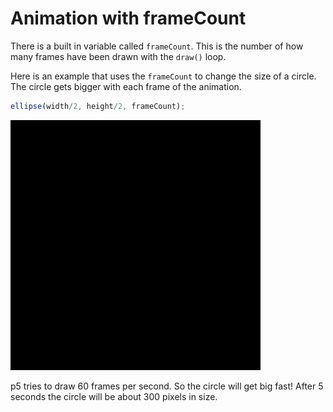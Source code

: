 # Animation with frameCount

There is a built in variable called `frameCount`. This is the number of how many frames have been drawn with the `draw()` loop. 

Here is an example that uses the `frameCount` to change the size of a circle. The circle gets bigger with each frame of the animation.

```javascript
ellipse(width/2, height/2, frameCount);
```

![circle getting bigger](./imgs/frameCount1.gif)
 
p5 tries to draw 60 frames per second. So the circle will get big fast! After 5 seconds the circle will be about 300 pixels in size.
 
  

